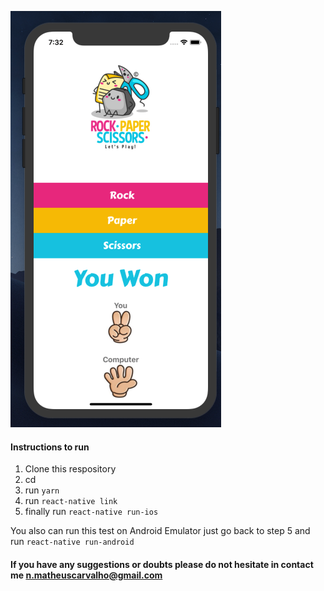 ![Screenshot](/img/jokenpo.png)

#### Instructions to run

1. Clone this respository
2. cd <repository>
3. run `yarn`
4. run `react-native link`
5. finally run `react-native run-ios`

You also can run this test on Android Emulator just go back to step 5 and run `react-native run-android`


#### If you have any suggestions or doubts please do not hesitate in contact me n.matheuscarvalho@gmail.com
